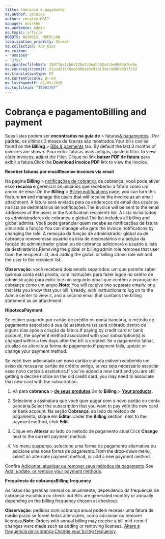 ```yaml
---
title: Cobrança e pagamento
ms.author: cmcatee
author: cmcatee-MSFT
manager: mnirkhe
ms.audience: Admin
ms.topic: article
ROBOTS: NOINDEX, NOFOLLOW
localization_priority: Normal
ms.collection: Adm_O365
ms.custom:
- "9001669"
- "3752"
ms.openlocfilehash: 19871ba1cb6d12be3c0eab462adcbe0840afeebe
ms.sourcegitcommit: d1aad215f8aa636ba89c93a13a0c9d90e997f752
ms.translationtype: MT
ms.contentlocale: pt-BR
ms.lasthandoff: 05/06/2020
ms.locfileid: "44061767"
---
```

# <a name="billing-and-payment"></a><span data-ttu-id="72153-102">Cobrança e pagamento</span><span class="sxs-lookup"><span data-stu-id="72153-102">Billing and payment</span></span>

<span data-ttu-id="72153-103">Suas listas podem ser **encontradas na guia de** > faturas[& pagamentos](https://go.microsoft.com/fwlink/p/?linkid=848039) .  Por padrão, os últimos 3 meses de faturas são mostrados.</span><span class="sxs-lookup"><span data-stu-id="72153-103">Your bills can be found on the **Billing** > [Bills & payments](https://go.microsoft.com/fwlink/p/?linkid=848039) tab.  By default the last 3 months of invoices are shown.</span></span>  <span data-ttu-id="72153-104">Para exibir faturas mais antigas, ajuste o filtro.</span><span class="sxs-lookup"><span data-stu-id="72153-104">To view older invoices, adjust the filter.</span></span>  <span data-ttu-id="72153-105">Clique no link **baixar PDF de fatura** para exibir a fatura.</span><span class="sxs-lookup"><span data-stu-id="72153-105">Click the **Download invoice PDF** link to view the invoice.</span></span>

<span data-ttu-id="72153-106">**Receber faturas por email**</span><span class="sxs-lookup"><span data-stu-id="72153-106">**Receive invoices via email**</span></span>

<span data-ttu-id="72153-107">Na página **Billing** > [notificações de cobrança](https://go.microsoft.com/fwlink/p/?linkid=853212) de cobrança, você pode ativar esse **recurso e** gerenciar os usuários que receberão a fatura como um anexo de email.</span><span class="sxs-lookup"><span data-stu-id="72153-107">On the **Billing** > [Billing notifications](https://go.microsoft.com/fwlink/p/?linkid=853212) page, you can turn this feature **on** and manage the users that will receive the invoice as an email attachment.</span></span> <span data-ttu-id="72153-108">A fatura será enviada para os endereços de email dos usuários na lista de destinatários de notificações.</span><span class="sxs-lookup"><span data-stu-id="72153-108">The invoice will be sent to the email addresses of the users in the Notification recipients list.</span></span> <span data-ttu-id="72153-109">A lista inclui todos os administradores de cobrança e global.</span><span class="sxs-lookup"><span data-stu-id="72153-109">The list includes all billing and global admins.</span></span>  <span data-ttu-id="72153-110">Você pode gerenciar quem recebe as notificações de fatura alterando a função.</span><span class="sxs-lookup"><span data-stu-id="72153-110">You can manage who gets the invoice notifications by changing the role.</span></span>  <span data-ttu-id="72153-111">A remoção da função de administrador global ou de cobrança remove esse usuário da lista de destinatários e a adição da função de administrador global ou de cobrança adicionará o usuário à lista de destinatários.</span><span class="sxs-lookup"><span data-stu-id="72153-111">Removing the global or billing admin role removes that user from the recipient list, and adding the global or billing admin role will add the user to the recipient list.</span></span>

<span data-ttu-id="72153-112">**Observação**: você receberá dois emails separados: um que permite saber que sua conta está pronta, com instruções para fazer logon no centro de administração para exibi-lo e um segundo email que contém a instrução de cobrança como um anexo.</span><span class="sxs-lookup"><span data-stu-id="72153-112">**Note**: You will receive two separate emails: one that lets you know that your bill is ready, with instructions to log on to the Admin center to view it, and a second email that contains the billing statement as an attachment.</span></span>

<span data-ttu-id="72153-113">**Hipoteca**</span><span class="sxs-lookup"><span data-stu-id="72153-113">**Payment**</span></span>

<span data-ttu-id="72153-114">Se estiver pagando por cartão de crédito ou conta bancária, o método de pagamento associado à sua (s) assinatura (s) será cobrado dentro de alguns dias após a criação da fatura.</span><span class="sxs-lookup"><span data-stu-id="72153-114">If paying by credit card or bank account, the payment method associated with your subscription(s) is charged within a few days after the bill is created.</span></span>  <span data-ttu-id="72153-115">Se o pagamento falhar, atualize ou altere sua forma de pagamento.</span><span class="sxs-lookup"><span data-stu-id="72153-115">If payment fails, update or change your payment method.</span></span> 

<span data-ttu-id="72153-116">Se você tiver adicionado um novo cartão e ainda estiver recebendo um aviso de recusa no cartão de crédito antigo, talvez seja necessário associar esse novo cartão à assinatura.</span><span class="sxs-lookup"><span data-stu-id="72153-116">If you've added a new card and you are still getting a decline notice on the old credit card, you may need to associate that new card with the subscription.</span></span>

1. <span data-ttu-id="72153-117">Vá para **cobrança** > **[de seus produtos](https://go.microsoft.com/fwlink/p/?linkid=842054)**.</span><span class="sxs-lookup"><span data-stu-id="72153-117">Go to **Billing** > **[Your products](https://go.microsoft.com/fwlink/p/?linkid=842054)**.</span></span>

2. <span data-ttu-id="72153-118">Selecione a assinatura que você quer pagar com o novo cartão ou conta bancária.</span><span class="sxs-lookup"><span data-stu-id="72153-118">Select the subscription that you want to pay with the new card or bank account.</span></span> <span data-ttu-id="72153-119">Na seção **Cobrança**, ao lado do método de pagamento, clique em **Editar**.</span><span class="sxs-lookup"><span data-stu-id="72153-119">Under the **Billing** section, next to the payment method, click **Edit**.</span></span>

3. <span data-ttu-id="72153-120">Clique em **Alterar** ao lado do método de pagamento atual.</span><span class="sxs-lookup"><span data-stu-id="72153-120">Click **Change** next to the current payment method.</span></span>

4. <span data-ttu-id="72153-121">No menu suspenso, selecione uma forma de pagamento alternativa ou adicione uma nova forma de pagamento.</span><span class="sxs-lookup"><span data-stu-id="72153-121">From the drop-down menu, select an alternate payment method, or add a new payment method.</span></span>

<span data-ttu-id="72153-122">Confira [Adicionar, atualizar ou remover seus métodos de pagamento](https://go.microsoft.com/fwlink/?linkid=2118133).</span><span class="sxs-lookup"><span data-stu-id="72153-122">See [Add, update, or remove your payment methods](https://go.microsoft.com/fwlink/?linkid=2118133).</span></span>

<span data-ttu-id="72153-123">**Frequência de cobrança**</span><span class="sxs-lookup"><span data-stu-id="72153-123">**Billing frequency**</span></span>

<span data-ttu-id="72153-124">As listas são geradas mensal ou anualmente, dependendo da frequência de cobrança escolhida no check-out.</span><span class="sxs-lookup"><span data-stu-id="72153-124">Bills are generated monthly or annually depending on the billing frequency chosen at checkout.</span></span>  

<span data-ttu-id="72153-125">**Observação**: pedidos com cobrança anual podem receber uma fatura de médio prazo se forem feitas alterações, como adicionar ou remover licenças.</span><span class="sxs-lookup"><span data-stu-id="72153-125">**Note**: Orders with annual billing may receive a bill mid-term if changes were made such as adding or removing licenses.</span></span>  <span data-ttu-id="72153-126">[Altere a frequência de cobrança](https://go.microsoft.com/fwlink/?linkid=2119148).</span><span class="sxs-lookup"><span data-stu-id="72153-126">[Change your billing frequency](https://go.microsoft.com/fwlink/?linkid=2119148).</span></span>
